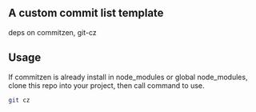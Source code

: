 ## A custom commit list template

deps on commitzen, git-cz

## Usage

If commitzen is already install in node_modules or global node_modules,
clone this repo into your project, then call command to use.

```zsh
git cz
```
